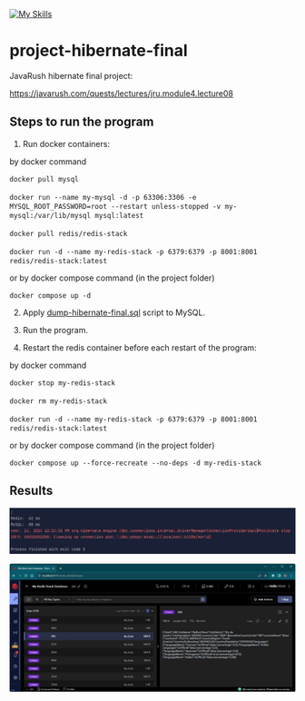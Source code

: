 [![My Skills](https://skillicons.dev/icons?i=java,hibernate,mysql,redis,docker&theme=light)](https://skillicons.dev)
# project-hibernate-final

JavaRush hibernate final project:

https://javarush.com/quests/lectures/jru.module4.lecture08

## Steps to run the program

1. Run docker containers:

by docker command
```
docker pull mysql

docker run --name my-mysql -d -p 63306:3306 -e MYSQL_ROOT_PASSWORD=root --restart unless-stopped -v my-mysql:/var/lib/mysql mysql:latest

docker pull redis/redis-stack

docker run -d --name my-redis-stack -p 6379:6379 -p 8001:8001 redis/redis-stack:latest
```
or by docker compose command (in the project folder)
```
docker compose up -d
```

2. Apply [dump-hibernate-final.sql](./dump-hibernate-final.sql) script to MySQL.


3. Run the program.


4. Restart the redis container before each restart of the program:
    
by docker command
```
docker stop my-redis-stack

docker rm my-redis-stack

docker run -d --name my-redis-stack -p 6379:6379 -p 8001:8001 redis/redis-stack:latest
```
or by docker compose command (in the project folder)
```
docker compose up --force-recreate --no-deps -d my-redis-stack
```

## Results

![screenshot](./src/main/resources/result.jpg?raw=true)

![screenshot](./src/main/resources/redis.jpg?raw=true)
